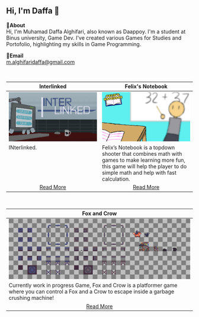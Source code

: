 Hi, I'm Daffa 👋
---
**📌About** <br>
Hi, I'm Muhamad Daffa Alghifari, also known as Daappoy. I'm a student at Binus university, Game Dev. I've created various Games for Studies and Portofolio, highlighting my skills in Game Programming.

**📩Email** <br>
m.alghifaridaffa@gmail.com

<br>

<table width="100%">
  <thead>
    <tr>
      <th width="50%" align="center"><a>Interlinked </a></th> <!--tittle-->
      <th width="50%" align="center"><a>Felix's Notebook</a></th> <!--tittle-->
    </tr>
  </thead>
  <tbody>
    <tr>
      <td align="center">
        <img src="https://github.com/Daappoy/Interlinked/blob/main/Assets/Screenshoot/Interlinked%20main%20meny.png" alt="1" style="width:100%;height:auto;">
      </td>
      <td align="center">
        <img src="https://github.com/Daappoy/FelixNotebook/blob/main/Assets/ScreenShoots/Felix'sNotebook.png" alt="2" style="width:100%;height:auto;">
      </td>
    </tr>
    <tr>
      <td valign="text-top">INterlinked.</td> <!--desc-->
      <td valign="text-top">Felix’s Notebook is a topdown shooter that combines math with games to make learning more fun, this game will help the player to do simple math and help with fast calculation.</td> <!--desc-->
    </tr>
    <tr>
      <td align="center"><a href="https://github.com/Daappoy/Interlinked">Read More</a></td> <!--link1-->
      <td align="center"><a href="https://github.com/Daappoy/FelixNotebook">Read More</a></td> <!--link2-->
    </tr>
<!--     <tr> -->
<!--       <td align="center"><a href="https://www.youtube.com/watch?v=UWn3G_PZ_fA">Trailer</a></td> <!--link1--> 
<!--       <td align="center"><a href="https://www.youtube.com/watch?v=MXbSJmlWlX0">Trailer</a></td> <!--link2--> 
<!--     </tr> -->
  </tbody>
</table>


<br>


<table width="100%">
  <thead>
    <tr>
      <th width="50%" align="center"><a>Fox and Crow</a></th> <!--tittle 3-->
     <!-- <th width="50%" align="center"><a>Shevia AR</a></th> <!--tittle 4-->
    </tr>
  </thead>
  <tbody>
    <tr>
      <td align="center">
        <img src="https://github.com/Daappoy/SoftwareEngineering/blob/main/Assets/Screenshoots/WIPFoxandCrow.png" alt="1" style="width:100%;height:auto;">
      </td>
<!--       <td align="center">
        <img src="https://www.shevia.id/assets/img/product/shevia-ar/1.png" alt="2" style="width:100%;height:auto;">
      </td> -->
    </tr>
    <tr>
      <td valign="text-top">Currently work in progress Game, Fox and Crow is a platformer game where you can control a Fox and a Crow to escape inside a garbage crushing machine!</td> <!--desc-->
      <!-- <td valign="text-top">Shevia Augmented Reality is a Safety Induction application using Augmented Reality, featuring a 3D viewer with visual and audio explanations. As a Unity Programmer, I developed the main mechanics of the application in under five days. This application was used within the Pertamina Group during a safety event.</td> <!--desc-->
    </tr>
    <tr>
      <td align="center"><a href="https://www.shevia.id/Product/SheviaFire">Read More</a></td> <!--link 3-->
      <!-- <td align="center"><a href="https://www.shevia.id/Product/SheviaAR">Read More</a></td> <!--link 4-->
    </tr>
<!--     <tr> -->
     <!-- <td align="center"><a href="https://youtu.be/U301oBPnyCg">Trailer</a></td> <!--link 3-->
      <!--<td align="center"><a href="https://youtu.be/6mlfc1Shwas">Trailer</a></td> <!--link 4-->
<!--     </tr> -->
  </tbody>
</table>

